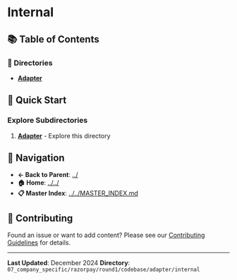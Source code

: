 # Internal

## 📚 Table of Contents

### 📁 Directories

- **[Adapter](adapter/)**

## 🚀 Quick Start

### Explore Subdirectories
1. **[Adapter](adapter/)** - Explore this directory

## 🔗 Navigation

- **← Back to Parent**: [../](../)
- **🏠 Home**: [../../](../..)
- **📋 Master Index**: [../../MASTER_INDEX.md](../../../../../../..MASTER_INDEX.md)

## 🤝 Contributing

Found an issue or want to add content? Please see our [Contributing Guidelines](../../../../../../CONTRIBUTING.md) for details.

---

**Last Updated**: December 2024
**Directory**: `07_company_specific/razorpay/round1/codebase/adapter/internal`
